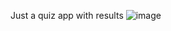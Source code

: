 Just a quiz app with results
![image](https://github.com/user-attachments/assets/110195ca-b163-4db1-9b0c-ba0ee009a8df)
